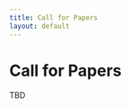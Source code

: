 ```yaml
---
title: Call for Papers
layout: default
---
```


# Call for Papers

TBD

<!-- For questions regarding the call for papers, contact [ssdbm2023@easychair.org](mailto:ssdbm2023@easychair.org).-->
